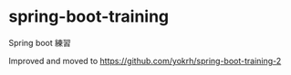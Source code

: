 # spring-boot-training

Spring boot 練習

Improved and moved to https://github.com/yokrh/spring-boot-training-2
